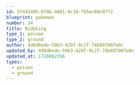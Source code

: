 ```yaml
---
id: 2f443405-878b-4d61-9c18-7b5ec09c0772
blueprint: pokemon
number: 34
title: Nidoking
type_1: poison
type_2: ground
author: 4d8d6ede-5963-429f-9c2f-74b897007e0c
updated_by: 4d8d6ede-5963-429f-9c2f-74b897007e0c
updated_at: 1716082356
types:
  - poison
  - ground
---
```

